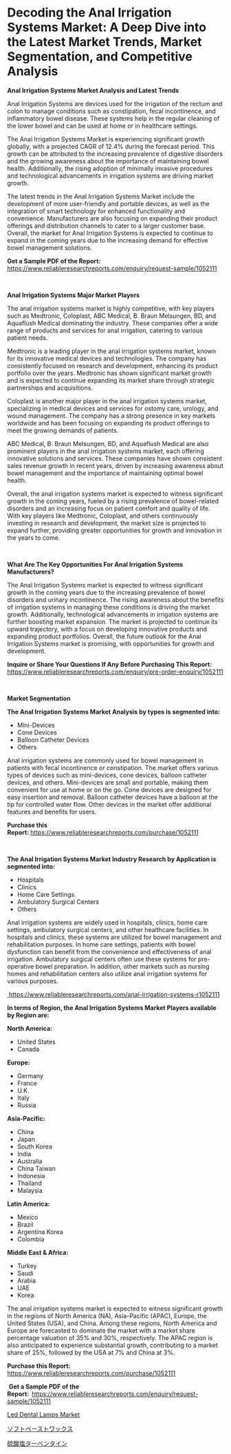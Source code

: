 <p><h1>Decoding the Anal Irrigation Systems Market: A Deep Dive into the Latest Market Trends, Market Segmentation, and Competitive Analysis</h1></p><p><strong>Anal Irrigation Systems Market Analysis and Latest Trends</strong></p>
<p><p>Anal Irrigation Systems are devices used for the irrigation of the rectum and colon to manage conditions such as constipation, fecal incontinence, and inflammatory bowel disease. These systems help in the regular cleaning of the lower bowel and can be used at home or in healthcare settings.</p><p>The Anal Irrigation Systems Market is experiencing significant growth globally, with a projected CAGR of 12.4% during the forecast period. This growth can be attributed to the increasing prevalence of digestive disorders and the growing awareness about the importance of maintaining bowel health. Additionally, the rising adoption of minimally invasive procedures and technological advancements in irrigation systems are driving market growth.</p><p>The latest trends in the Anal Irrigation Systems Market include the development of more user-friendly and portable devices, as well as the integration of smart technology for enhanced functionality and convenience. Manufacturers are also focusing on expanding their product offerings and distribution channels to cater to a larger customer base. Overall, the market for Anal Irrigation Systems is expected to continue to expand in the coming years due to the increasing demand for effective bowel management solutions.</p></p>
<p><strong>Get a Sample PDF of the Report:&nbsp;</strong> <a href="https://www.reliableresearchreports.com/enquiry/request-sample/1052111">https://www.reliableresearchreports.com/enquiry/request-sample/1052111</a></p>
<p>&nbsp;</p>
<p><strong>Anal Irrigation Systems Major Market Players</strong></p>
<p><p>The anal irrigation systems market is highly competitive, with key players such as Medtronic, Coloplast, ABC Medical, B. Braun Melsungen, BD, and Aquaflush Medical dominating the industry. These companies offer a wide range of products and services for anal irrigation, catering to various patient needs.</p><p>Medtronic is a leading player in the anal irrigation systems market, known for its innovative medical devices and technologies. The company has consistently focused on research and development, enhancing its product portfolio over the years. Medtronic has shown significant market growth and is expected to continue expanding its market share through strategic partnerships and acquisitions.</p><p>Coloplast is another major player in the anal irrigation systems market, specializing in medical devices and services for ostomy care, urology, and wound management. The company has a strong presence in key markets worldwide and has been focusing on expanding its product offerings to meet the growing demands of patients.</p><p>ABC Medical, B. Braun Melsungen, BD, and Aquaflush Medical are also prominent players in the anal irrigation systems market, each offering innovative solutions and services. These companies have shown consistent sales revenue growth in recent years, driven by increasing awareness about bowel management and the importance of maintaining optimal bowel health.</p><p>Overall, the anal irrigation systems market is expected to witness significant growth in the coming years, fueled by a rising prevalence of bowel-related disorders and an increasing focus on patient comfort and quality of life. With key players like Medtronic, Coloplast, and others continuously investing in research and development, the market size is projected to expand further, providing greater opportunities for growth and innovation in the years to come.</p></p>
<p>&nbsp;</p>
<p><strong>What Are The Key Opportunities For Anal Irrigation Systems Manufacturers?</strong></p>
<p><p>The Anal Irrigation Systems market is expected to witness significant growth in the coming years due to the increasing prevalence of bowel disorders and urinary incontinence. The rising awareness about the benefits of irrigation systems in managing these conditions is driving the market growth. Additionally, technological advancements in irrigation systems are further boosting market expansion. The market is projected to continue its upward trajectory, with a focus on developing innovative products and expanding product portfolios. Overall, the future outlook for the Anal Irrigation Systems market is promising, with opportunities for growth and development.</p></p>
<p><strong>Inquire or Share Your Questions If Any Before Purchasing This Report:</strong> <a href="https://www.reliableresearchreports.com/enquiry/pre-order-enquiry/1052111">https://www.reliableresearchreports.com/enquiry/pre-order-enquiry/1052111</a></p>
<p>&nbsp;</p>
<p><strong>Market Segmentation</strong></p>
<p><strong>The Anal Irrigation Systems Market Analysis by types is segmented into:</strong></p>
<p><ul><li>Mini-Devices</li><li>Cone Devices</li><li>Balloon Catheter Devices</li><li>Others</li></ul></p>
<p><p>Anal irrigation systems are commonly used for bowel management in patients with fecal incontinence or constipation. The market offers various types of devices such as mini-devices, cone devices, balloon catheter devices, and others. Mini-devices are small and portable, making them convenient for use at home or on the go. Cone devices are designed for easy insertion and removal. Balloon catheter devices have a balloon at the tip for controlled water flow. Other devices in the market offer additional features and benefits for users.</p></p>
<p><strong>Purchase this Report:&nbsp;</strong><a href="https://www.reliableresearchreports.com/purchase/1052111">https://www.reliableresearchreports.com/purchase/1052111</a></p>
<p>&nbsp;</p>
<p><strong>The Anal Irrigation Systems Market Industry Research by Application is segmented into:</strong></p>
<p><ul><li>Hospitals</li><li>Clinics</li><li>Home Care Settings</li><li>Ambulatory Surgical Centers</li><li>Others</li></ul></p>
<p><p>Anal irrigation systems are widely used in hospitals, clinics, home care settings, ambulatory surgical centers, and other healthcare facilities. In hospitals and clinics, these systems are utilized for bowel management and rehabilitation purposes. In home care settings, patients with bowel dysfunction can benefit from the convenience and effectiveness of anal irrigation. Ambulatory surgical centers often use these systems for pre-operative bowel preparation. In addition, other markets such as nursing homes and rehabilitation centers also utilize anal irrigation systems for various purposes.</p></p>
<p><a href="https://www.reliableresearchreports.com/anal-irrigation-systems-r1052111">&nbsp;https://www.reliableresearchreports.com/anal-irrigation-systems-r1052111</a></p>
<p><strong>In terms of Region, the Anal Irrigation Systems Market Players available by Region are:</strong></p>
<p>
    <p> <strong> North America: </strong>
        <ul>
            <li>United States</li>
            <li>Canada</li>
        </ul>
        </p> 
    <p> <strong> Europe: </strong>
        <ul>
            <li>Germany</li>
            <li>France</li>
            <li>U.K.</li>
            <li>Italy</li>
            <li>Russia</li>
        </ul>
        </p> 
    <p> <strong> Asia-Pacific: </strong>
        <ul>
            <li>China</li>
            <li>Japan</li>
            <li>South Korea</li>
            <li>India</li>
            <li>Australia</li>
            <li>China Taiwan</li>
            <li>Indonesia</li>
            <li>Thailand</li>
            <li>Malaysia</li>
        </ul>
        </p> 
    <p> <strong> Latin America: </strong>
        <ul>
            <li>Mexico</li>
            <li>Brazil</li>
            <li>Argentina Korea</li>
            <li>Colombia</li>
        </ul>
        </p> 
    <p> <strong> Middle East & Africa: </strong>
        <ul>
            <li>Turkey</li>
            <li>Saudi</li>
            <li>Arabia</li>
            <li>UAE</li>
            <li>Korea</li>
        </ul>
    </p>
    </p>
<p><p>The anal irrigation systems market is expected to witness significant growth in the regions of North America (NA), Asia-Pacific (APAC), Europe, the United States (USA), and China. Among these regions, North America and Europe are forecasted to dominate the market with a market share percentage valuation of 35% and 30%, respectively. The APAC region is also anticipated to experience substantial growth, contributing to a market share of 25%, followed by the USA at 7% and China at 3%.</p></p>
<p><strong>Purchase this Report: </strong><a href="https://www.reliableresearchreports.com/purchase/1052111">https://www.reliableresearchreports.com/purchase/1052111</a></p>
<p>&nbsp;<strong>Get a Sample PDF of the Report:&nbsp;&nbsp;</strong><a href="https://www.reliableresearchreports.com/enquiry/request-sample/1052111">https://www.reliableresearchreports.com/enquiry/request-sample/1052111</a></p>
<p><strong></strong></p>
<p><p><a href="https://github.com/vimar16th/Market-Research-Report-List-4/blob/main/led-dental-lamps-market.md">Led Dental Lamps Market</a></p><p><a href="https://github.com/SarahFahey88/Market-Research-Report-List-1/blob/main/734082447965.md">ソフトペーストワックス</a></p><p><a href="https://github.com/mares423/Market-Research-Report-List-1/blob/main/130996947967.md">硫酸塩ターペンタイン</a></p></p>